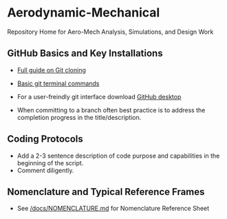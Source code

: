 # Aerodynamic-Mechanical
Repository Home for Aero-Mech Analysis, Simulations, and Design Work

## GitHub Basics and Key Installations
- [Full guide on Git cloning](https://docs.github.com/en/repositories/creating-and-managing-repositories/cloning-a-repository)

- [Basic git terminal commands](https://www.atlassian.com/git/glossary#commands)

- For a user-freindly git interface download [GitHub desktop](https://desktop.github.com/download/)

- When committing to a branch often best practice is to address the completion progress in the title/description.
  
## Coding Protocols
- Add a 2-3 sentence description of code purpose and capabilities in the beginning of the script.
- Comment diligently.

## Nomenclature and Typical Reference Frames
- See [/docs/NOMENCLATURE.md](https://github.com/The-Ultimate-Jump/Aerodynamic-Mechanical/blob/1-issue-template-creation/docs/NOMENCLATURE.md) for Nomenclature Reference Sheet
